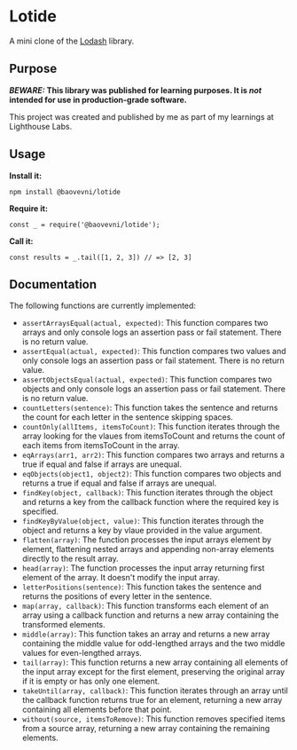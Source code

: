 # Lotide

A mini clone of the [Lodash](https://lodash.com) library.

## Purpose

**_BEWARE:_ This library was published for learning purposes. It is _not_ intended for use in production-grade software.**

This project was created and published by me as part of my learnings at Lighthouse Labs.

## Usage

**Install it:**

`npm install @baovevni/lotide`

**Require it:**

`const _ = require('@baovevni/lotide');`

**Call it:**

`const results = _.tail([1, 2, 3]) // => [2, 3]`

## Documentation

The following functions are currently implemented:

- `assertArraysEqual(actual, expected)`: This function compares two arrays and only console logs an assertion pass or fail statement. There is no return value.
- `assertEqual(actual, expected)`: This function compares two values and only console logs an assertion pass or fail statement. There is no return value.
- `assertObjectsEqual(actual, expected)`: This function compares two objects and only console logs an assertion pass or fail statement. There is no return value.
- `countLetters(sentence)`: This function takes the sentence and returns the count for each letter in the sentence skipping spaces.
- `countOnly(allItems, itemsToCount)`: This function iterates through the array looking for the vlaues from itemsToCount and returns the count of each items from itemsToCount in the array.
- `eqArrays(arr1, arr2)`: This function compares two arrays and returns a true if equal and false if arrays are unequal.
- `eqObjects(object1, object2)`: This function compares two objects and returns a true if equal and false if arrays are unequal.
- `findKey(object, callback)`: This function iterates through the object and returns a key from the callback function where the required key is specified.
- `findKeyByValue(object, value)`: This function iterates through the object and returns a key by vlaue provided in the value argument.
- `flatten(array)`: The function processes the input arrays element by element, flattening nested arrays and appending non-array elements directly to the result array.
- `head(array)`: The function processes the input array returning first element of the array. It doesn't modify the input array. 
- `letterPositions(sentence)`: This function takes the sentence and returns the positions of every letter in the sentence. 
- `map(array, callback)`: This function transforms each element of an array using a callback function and returns a new array containing the transformed elements.
- `middle(array)`: This function takes an array and returns a new array containing the middle value for odd-lengthed arrays and the two middle values for even-lengthed arrays.
- `tail(array)`: This function returns a new array containing all elements of the input array except for the first element, preserving the original array if it is empty or has only one element.
- `takeUntil(array, callback)`: This function iterates through an array until the callback function returns true for an element, returning a new array containing all elements before that point.
- `without(source, itemsToRemove)`: This function removes specified items from a source array, returning a new array containing the remaining elements.